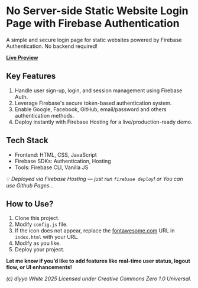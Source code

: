 # No Server-side Static Website Login Page with Firebase Authentication
A simple and secure login page for static websites powered by Firebase Authentication. No backend required!

[**Live Preview**](https://diyyo.pages.dev/project/firebaselogin)

## Key Features
 1. Handle user sign-up, login, and session management using Firebase Auth.
2. Leverage Firebase's secure token-based authentication system.
3. Enable Google, Facebook, GitHub, email/password and others authentication methods.
4. Deploy instantly with Firebase Hosting for a live/production-ready demo.

## Tech Stack
-   Frontend: HTML, CSS, JavaScript
-   Firebase SDKs: Authentication, Hosting
-   Tools: Firebase CLI, Vanilla JS

💡 _Deployed via Firebase Hosting — just run `firebase deploy`! or You can use Github Pages..._

## How to Use?
1. Clone this project.
2. Modify `config.js` file.
3. If the icon does not appear, replace the [fontawesome.com](fontawesome.com) URL in `index.html` with your URL.
4. Modify as you like.
5. Deploy your project.

**Let me know if you’d like to add features like real-time user status, logout flow, or UI enhancements!**

*(c) diyyo White 2025 Licensed under Creative Commons Zero 1.0 Universal.*
